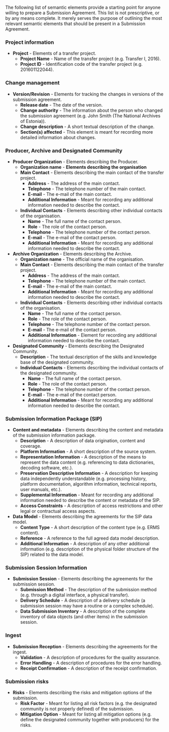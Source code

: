 The following list of semantic elements provide a starting point for anyone willing to prepare a Submission Agreement. This list is not prescriptive, or by any means complete. It merely serves the purpose of outlining the most relevant semantic elements that should be present in a Submission Agreement.

### Project information

- **Project** - Elements of a transfer project.
  - **Project Name** - Name of the transfer project (e.g. Transfer I, 2016).
  - **Project ID** - Identification code of the transfer project (e.g. 201601122044).

### Change management

- **Version/Revision** - Elements for tracking the changes in versions of the submission agreement.
  - **Release date** - The date of the version.
  - **Change authority** - The information about the person who changed the submission agreement (e.g. John Smith (The National Archives of Estonia)).
  - **Change description** - A short textual description of the change.
  - **Section(s) affected** - This element is meant for recording more detailed information about changes.

### Producer, Archive and Designated Community

- **Producer Organization** - Elements describing the Producer.
  - **Organization name** - **Elements describing the organisation**
  - **Main Contact** - Elements describing the main contact of the transfer project.
    - **Address** - The address of the main contact.
    - **Telephone** - The telephone number of the main contact.
    - **E-mail** - The e-mail of the main contact.
    - **Additional Information** - Meant for recording any additional information needed to describe the contact.
  - **Individual Contacts** - Elements describing other individual contacts of the organisation.
    - **Name** - The full name of the contact person.
    - **Role** - The role of the contact person.
    - **Telephone** - The telephone number of the contact person.
    - **E-mail** - The e-mail of the contact person.
    - **Additional Information** - Meant for recording any additional information needed to describe the contact.
- **Archive Organization** - Elements describing the Archive.
  - **Organization name** - The official name of the organisation.
  - **Main Contact** - Elements describing the main contact of the transfer project.
    - **Address** - The address of the main contact.
    - **Telephone** - The telephone number of the main contact.
    - **E-mail** - The e-mail of the main contact.
    - **Additional Information** - Meant for recording any additional information needed to describe the contact.
  - **Individual Contacts** - Elements describing other individual contacts of the organisation.
    - **Name** - The full name of the contact person.
    - **Role** - The role of the contact person.
    - **Telephone** - The telephone number of the contact person.
    - **E-mail** - The e-mail of the contact person.
    - **Additional Information** - Element for recording any additional information needed to describe the contact.
- **Designated Community** - Elements describing the Designated Community.
  - **Description** - The textual description of the skills and knowledge base of the designated community.
  - **Individual Contacts** - Elements describing the individual contacts of the designated community.
    - **Name** - The full name of the contact person.
    - **Role** - The role of the contact person.
    - **Telephone** - The telephone number of the contact person.
    - **E-mail** - The e-mail of the contact person.
    - **Additional Information** - Meant for recording any additional information needed to describe the contact.

### Submission Information Package (SIP)

- **Content and metadata** - Elements describing the content and metadata of the submission information package.
  - **Description** - A description of data origination, content and coverage.
  - **Platform Information** - A short description of the source system.
  - **Representation Information** - A description of the means to represent the data content (e.g. referencing to data dictionaries, decoding software, etc.).
  - **Preservation Descriptive Information** - A description for keeping data independently understandable (e.g. processing history, platform documentation, algorithm information, technical reports, user manuals, etc.).
  - **Supplemental Information** - Meant for recording any additional information needed to describe the content or metadata of the SIP.
  - **Access Constraints** - A description of access restrictions and other legal or contractual access aspects.
- **Data Model** - Elements describing the agreements for the SIP data model.
  - **Content Type** - A short description of the content type (e.g. ERMS content).
  - **Reference** - A reference to the full agreed data model description.
  - **Additional Information** - A description of any other additional information (e.g. description of the physical folder structure of the SIP) related to the data model.

### Submission Session Information

- **Submission Session** - Elements describing the agreements for the submission session.
  - **Submission Method** - The description of the submission method (e.g. through a digital interface, a physical transfer).
  - **Delivery Schedule** - A description of a delivery schedule (a submission session may have a routine or a complex schedule).
  - **Data Submission Inventory** - A description of the complete inventory of data objects (and other items) in the submission session.

### Ingest

- **Submission Reception** - Elements describing the agreements for the ingest.
  - **Validation** - A description of procedures for the quality assurance.
  - **Error Handling** - A description of procedures for the error handling.
  - **Receipt Confirmation** - A description of the receipt confirmation.

### Submission risks

- **Risks** - Elements describing the risks and mitigation options of the submission.
  - **Risk Factor** - Meant for listing all risk factors (e.g. the designated community is not properly defined) of the submission.
  - **Mitigation Option** - Meant for listing all mitigation options (e.g. define the designated community together with producers) for the risks.
